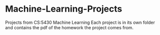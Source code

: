 # Machine-Learning-Projects
Projects from CS:5430 Machine Learning
Each project is in its own folder and contains the pdf of the homework the project comes from. 
